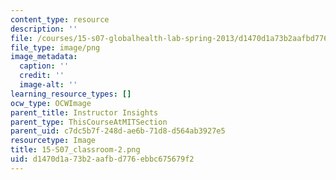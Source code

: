 ```yaml
---
content_type: resource
description: ''
file: /courses/15-s07-globalhealth-lab-spring-2013/d1470d1a73b2aafbd776ebbc675679f2_15-S07_classroom-2.png
file_type: image/png
image_metadata:
  caption: ''
  credit: ''
  image-alt: ''
learning_resource_types: []
ocw_type: OCWImage
parent_title: Instructor Insights
parent_type: ThisCourseAtMITSection
parent_uid: c7dc5b7f-248d-ae6b-71d8-d564ab3927e5
resourcetype: Image
title: 15-S07_classroom-2.png
uid: d1470d1a-73b2-aafb-d776-ebbc675679f2
---
```

